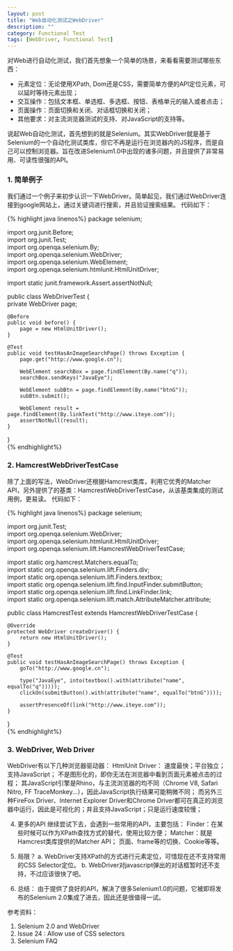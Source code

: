 ```yaml
---
layout: post
title: "Web自动化测试之WebDriver"
description: ""
category: Functional Test
tags: [WebDriver, Functional Test]
---
```


对Web进行自动化测试，我们首先想象一个简单的场景，来看看需要测试哪些东西：

* 元素定位：无论使用XPath, Dom还是CSS，需要简单方便的API定位元素，可以延时等待元素出现；  
* 交互操作：包括文本框、单选框、多选框、按钮、表格单元的输入或者点击；  
* 页面操作：页面切换和关闭、对话框切换和关闭；  
* 其他要求：对主流浏览器测试的支持、对JavaScript的支持等。

说起Web自动化测试，首先想到的就是Selenium。其实WebDriver就是基于Selenium的一个自动化测试类库，但它不再是运行在浏览器内的JS程序，而是自己可以控制浏览器。旨在改进Selenium1.0中出现的诸多问题，并且提供了非常易用、可读性很强的API。

### 1. 简单例子
我们通过一个例子来初步认识一下WebDriver。简单起见，我们通过WebDriver连接到google网站上，通过关键词进行搜索，并且验证搜索结果。
代码如下：

{% highlight java linenos%}
package selenium;  
  
import org.junit.Before;  
import org.junit.Test;  
import org.openqa.selenium.By;  
import org.openqa.selenium.WebDriver;  
import org.openqa.selenium.WebElement;  
import org.openqa.selenium.htmlunit.HtmlUnitDriver;  
  
import static junit.framework.Assert.assertNotNull;  
  
public class WebDriverTest {  
    private WebDriver page;  
  
    @Before  
    public void before() {  
        page = new HtmlUnitDriver();  
    }  
  
    @Test  
    public void testHasAnImageSearchPage() throws Exception {  
        page.get("http://www.google.cn");  
  
        WebElement searchBox = page.findElement(By.name("q"));  
        searchBox.sendKeys("JavaEye");  
  
        WebElement subBtn = page.findElement(By.name("btnG"));  
        subBtn.submit();  
  
        WebElement result = page.findElement(By.linkText("http://www.iteye.com"));  
        assertNotNull(result);  
    }  
}  
{% endhighlight%}

### 2. HamcrestWebDriverTestCase
除了上面的写法，WebDriver还根据Hamcrest类库，利用它优秀的Matcher API，另外提供了的基类：HamcrestWebDriverTestCase，从该基类集成的测试用例，更易读。
代码如下：

{% highlight java linenos%}
package selenium;  
  
import org.junit.Test;  
import org.openqa.selenium.WebDriver;  
import org.openqa.selenium.htmlunit.HtmlUnitDriver;  
import org.openqa.selenium.lift.HamcrestWebDriverTestCase;  
  
import static org.hamcrest.Matchers.equalTo;  
import static org.openqa.selenium.lift.Finders.div;  
import static org.openqa.selenium.lift.Finders.textbox;  
import static org.openqa.selenium.lift.find.InputFinder.submitButton;  
import static org.openqa.selenium.lift.find.LinkFinder.link;  
import static org.openqa.selenium.lift.match.AttributeMatcher.attribute;  
  
public class HamcrestTest extends HamcrestWebDriverTestCase {  
  
    @Override  
    protected WebDriver createDriver() {  
        return new HtmlUnitDriver();  
    }  
  
    @Test  
    public void testHasAnImageSearchPage() throws Exception {  
        goTo("http://www.google.cn");  
  
        type("JavaEye", into(textbox().with(attribute("name", equalTo("q")))));  
        clickOn(submitButton().with(attribute("name", equalTo("btnG"))));  
  
        assertPresenceOf(link("http://www.iteye.com"));  
    }  
}  
{% endhighlight%}

### 3. WebDriver, Web Driver
WebDriver有以下几种浏览器驱动器：
HtmlUnit Driver：
速度最快；平台独立；支持JavaScript；
不是图形化的，即你无法在浏览器中看到页面元素被点击的过程；
其JavaScript引擎是Rhino，与主流浏览器的均不同（Chrome V8, Safari Nitro, FF TraceMonkey...），因此JavaScript执行结果可能稍微不同；
而另外三种FireFox Driver、Internet Explorer Driver和Chrome Driver都可在真正的浏览器中运行，因此是可视化的；并且支持JavaScript；只是运行速度较慢；
 
4. 更多的API
继续尝试下去，会遇到一些常用的API，主要包括：
Finder：在某些时候可以作为XPath查找方式的替代，使用比较方便；
Matcher：就是Hamcrest类库提供的Matcher API；
页面、frame等的切换、Cookie等等。
 
5. 局限？
a. WebDriver支持XPath的方式进行元素定位，可惜现在还不支持常用的CSS Selector定位。
b. WebDriver对javascript弹出的对话框暂时还不支持，不过应该很快了吧。
 
6. 总结：
由于提供了良好的API，解决了很多Selenium1.0的问题，它被即将发布的Selenium 2.0集成了进去，因此还是很值得一试。
 
参考资料：
1. Selenium 2.0 and WebDriver
2. Issue 24 : Allow use of CSS selectors
3. Selenium FAQ